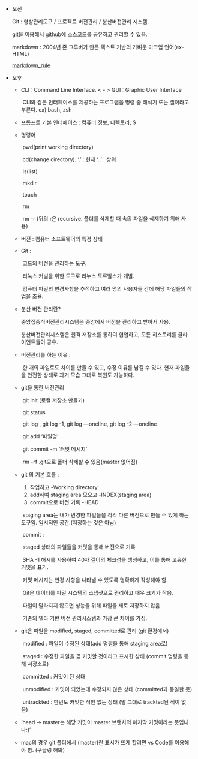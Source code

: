 - 오전

  Git : 형상관리도구 / 프로젝트 버전관리 / 분산버전관리 시스템.

  git을 이용해서 github에 소스코드를 공유하고 관리할 수 있음.

  markdown : 2004년 존 그루버가 만든 텍스트 기반의 가벼운 마크업 언어(ex- HTML)

  [markdown_rule](./markdown_rule.md) 

- 오후

  - CLI : Command Line Interface.   < - > GUI : Graphic User Interface

    ​	CLI와 같은 인터페이스를 제공하는 프로그램을 명령 줄 해석기 또는 셸이라고 부른다. ex) bash, zsh

  - 프롬프트 기본 인터페이스 : 컴퓨터 정보, 디렉토리, $

  - 명령어

    ​	pwd(print working directory)

    ​	cd(change directory).    ‘.’ : 현재  ‘..’ : 상위

    ​	ls(list)

    ​	mkdir

    ​	touch

    ​	rm

    ​	rm -r  (뒤의 r은 recursive. 폴더를 삭제할 때 속의 파일을 삭제하기 위해 사용)

    

  - 버전 : 컴퓨터 소프트웨어의 특정 상태

  - Git :

    ​	코드의 버전을 관리하는 도구.

    ​	리눅스 커널을 위한 도구로 리누스 토르발스가 개발.

    ​	컴퓨터 파일의 변경사항을 추적하고 여러 명의 사용자들 간에 해당 파일들의 작업을 조율.

  - 분산 버전 관리란?

    중앙집중식버전관리시스템은 중앙에서 버전을 관리하고 받아서 사용.

    분산버전관리시스템은 원격 저장소를 통하여 협업하고, 모든 히스토리를 클라이언트들이 공유.

    

  - 버전관리를 하는 이유 :

    ​	한 개의 파일로도 차이를 만들 수 있고, 수정 이유를 남길 수 있다. 현재 파일들을 안전한 상태로 과거 모습 그대로 복원도 가능하다.

    

  - git을 통한 버전관리

    

    ​	git init (로컬 저장소 만들기)	

    ​	git status

    ​	git log , git log -1, git log —oneline, git log -2 —oneline

    ​	git add ‘파일명’

    ​	git commit -m ‘커밋 메시지’

    ​	rm -rf .git으로 폴더 삭제할 수 있음(master 없어짐)

    

  - git 의 기본 흐름 :

    1. 작업하고 -Working directory
    2. add하여 staging area 모으고 -INDEX(staging area)
    3. commit으로 버전 기록 -HEAD

    

    ​	staging area는 내가 변경한 파일들을 각각 다른 버전으로 만들 수 있게 하는 도구임. 임시적인 공간.(저장하는 것은 아님)

    

    ​	commit :

    ​	staged 상태의 파일들을 커밋을 통해 버전으로 기록

    ​	SHA -1 해시를 사용하여 40자 길이의 체크섬을 생성하고, 이를 통해 고유한 커밋을 표기.

    ​	커밋 메시지는 변경 사항을 나타낼 수 있도록 명확하게 작성해야 함.

    

    ​	Git은 데이터를 파일 시스템의 스냅샷으로 관리하고 매우 크기가 작음.

    ​	파일이 달라지지 않으면 성능을 위해 파일을 새로 저장하지 않음

    ​	기존의 델타 기반 버전 관리시스템과 가장 큰 차이를 가짐.

    

  - git은 파일을 modified, staged, committed로 관리 (git 환경에서)

    ​	modified : 파일이 수정된 상태(add 명령을 통해 staging area로)

    ​	staged : 수정한 파일을 곧 커밋할 것이라고 표시한 상태 (commit 명령을 통해 저장소로)

    ​	committed : 커밋이 된 상태	

    ​	unmodified : 커밋이 되었는데 수정되지 않은 상태.(committed과 동일한 듯)

    ​	untrackted : 한번도 커밋한 적인 없는 상태 (말 그대로 trackted된 적이 없음)

    

  - ‘head -> master는 해당 커밋이 master 브랜치의 마지막 커밋이라는 뜻입니다:)’

    

  - mac의 경우 git 폴더에서 (master)란 표시가 뜨게 할려면 vs Code를 이용해야 함. (구글링 해봐)